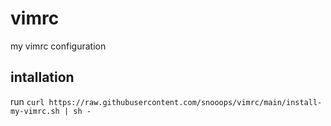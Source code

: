 # vimrc
my vimrc configuration
## intallation
run 
`curl https://raw.githubusercontent.com/snooops/vimrc/main/install-my-vimrc.sh | sh -`
